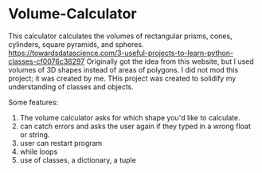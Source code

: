 # Volume-Calculator
This calculator calculates the volumes of rectangular prisms, cones, cylinders, square pyramids, and spheres.
https://towardsdatascience.com/3-useful-projects-to-learn-python-classes-cf0076c36297 
Originally got the idea from this website, but I used volumes of 3D shapes instead of areas of polygons.
I did not mod this project; it was created by me.
THis project was created to solidify my understanding of classes and objects.

Some features:
1. The volume calculator asks for which shape you'd like to calculate.
2. can catch errors and asks the user again if they typed in a wrong float or string.
3. user can restart program
4. while loops
5. use of classes, a dictionary, a tuple
